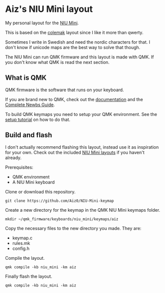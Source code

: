 # Aiz's NIU Mini layout
My personal layout for the [NIU Mini](https://kbdfans.com/products/niu-mini-40-diy-kit). 

This is based on the [colemak](https://colemak.com/) layout since I like it more than qwerty.

Sometimes I write in Swedish and need the nordic characters for that. I don't know if unicode maps are the best way to solve that though.

The NIU Mini can run QMK firmware and this layout is made with QMK. If you don't know what QMK is read the next section.

## What is QMK
QMK firmware is the software that runs on your keyboard.

If you are brand new to QMK, check out the [documentation](https://docs.qmk.fm/#/) and the [Complete Newbs Guide](https://docs.qmk.fm/#/newbs).

To build QMK keymaps you need to setup your QMK environment. See the [setup tutorial](https://docs.qmk.fm/#/newbs_getting_started) on how to do that.

## Build and flash
I don't actually recommend flashing this layout, instead use it as inspiration for your own.
Check out the included [NIU Mini layouts](https://github.com/qmk/qmk_firmware/tree/master/keyboards/niu_mini/keymaps) if you haven't already. 

Prerequisites:
- QMK environment
- A NIU Mini keyboard

Clone or download this repository.
```
git clone https://github.com/Aiz0/NIU-Mini-keymap
```
Create a new directory for the keymap in the QMK NIU Mini keymaps folder.

```
mkdir ~/qmk_firmware/keyboards/niu_mini/keymaps/aiz
```

Copy the necessary files to the new directory you made. They are:
- keymap.c
- rules.mk
- config.h

Compile the layout.
```
qmk compile -kb niu_mini -km aiz
```

Finally flash the layout.
```
qmk compile -kb niu_mini -km aiz
```
